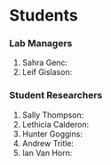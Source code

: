 # Students

### Lab Managers
1. Sahra Genc:
2. Leif Gislason:

### Student Researchers
1. Sally Thompson:
2. Lethicia Calderon:
3. Hunter Goggins:
4. Andrew Tritle:
5. Ian Van Horn:
